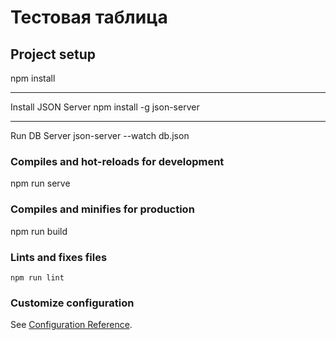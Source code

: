 # Тестовая таблица

## Project setup

npm install
___________
Install JSON Server
npm install -g json-server
___________
Run DB Server
json-server --watch db.json


### Compiles and hot-reloads for development

npm run serve


### Compiles and minifies for production

npm run build


### Lints and fixes files
```
npm run lint
```

### Customize configuration
See [Configuration Reference](https://cli.vuejs.org/config/).
